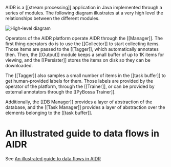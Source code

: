 AIDR is a [[stream processing]] application in Java implemented through a series of modules. The following diagram illustrates at a very high level the relationships between the different modules.

![High-level diagram](http://i.imgur.com/bEf5ErD.png)

Operators of the AIDR platform operate AIDR through the [[Manager]]. The first thing operators do is to use the [[Collector]] to start collecting items. Those items are passed to the [[Tagger]], which automatically annotates then. Then, the [[Output]] module keeps a small buffer of up to 1K items for viewing, and the [[Persister]] stores the items on disk so they can be downloaded.

The [[Tagger]] also samples a small number of items in the [[task buffer]] to get human-provided labels for them. Those labels are provided by the operator of the platform, through the [[Trainer]], or can be provided by external annotators through the [[PyBossa Trainer]].

Additionally, the [[DB Manager]] provides a layer of abstraction of the database, and the [[Task Manager]] provides a layer of abstraction over the elements belonging to the [[task buffer]].

# An illustrated guide to data flows in AIDR

See [An illustrated guide to data flows in AIDR](https://docs.google.com/presentation/d/1rdArb279kbXOBna6DRMTjJlhHyFRTi6_wu3IPh-qdRo/present#)